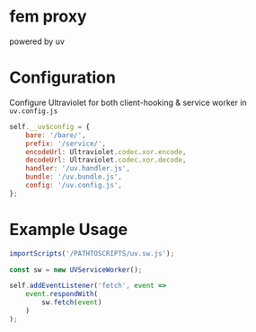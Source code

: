 # fem proxy
powered by uv 

# Configuration
Configure Ultraviolet for both client-hooking & service worker in `uv.config.js`
```javascript
self.__uv$config = {
    bare: '/bare/',
    prefix: '/service/',
    encodeUrl: Ultraviolet.codec.xor.encode,
    decodeUrl: Ultraviolet.codec.xor.decode,
    handler: '/uv.handler.js',
    bundle: '/uv.bundle.js',
    config: '/uv.config.js',
};
```


# Example Usage
```javascript
importScripts('/PATHTOSCRIPTS/uv.sw.js');

const sw = new UVServiceWorker();

self.addEventListener('fetch', event =>
    event.respondWith(
        sw.fetch(event)
    )
);
```
